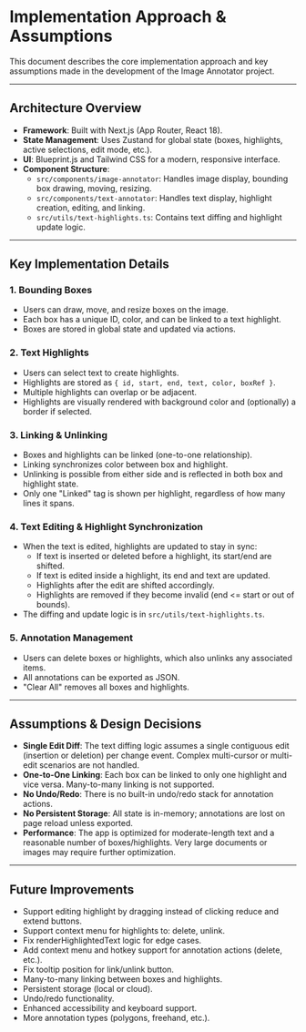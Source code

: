 # Implementation Approach & Assumptions

This document describes the core implementation approach and key assumptions made in the development of the Image Annotator project.

---

## Architecture Overview

- **Framework**: Built with Next.js (App Router, React 18).
- **State Management**: Uses Zustand for global state (boxes, highlights, active selections, edit mode, etc.).
- **UI**: Blueprint.js and Tailwind CSS for a modern, responsive interface.
- **Component Structure**:
  - `src/components/image-annotator`: Handles image display, bounding box drawing, moving, resizing.
  - `src/components/text-annotator`: Handles text display, highlight creation, editing, and linking.
  - `src/utils/text-highlights.ts`: Contains text diffing and highlight update logic.

---

## Key Implementation Details

### 1. **Bounding Boxes**

- Users can draw, move, and resize boxes on the image.
- Each box has a unique ID, color, and can be linked to a text highlight.
- Boxes are stored in global state and updated via actions.

### 2. **Text Highlights**

- Users can select text to create highlights.
- Highlights are stored as `{ id, start, end, text, color, boxRef }`.
- Multiple highlights can overlap or be adjacent.
- Highlights are visually rendered with background color and (optionally) a border if selected.

### 3. **Linking & Unlinking**

- Boxes and highlights can be linked (one-to-one relationship).
- Linking synchronizes color between box and highlight.
- Unlinking is possible from either side and is reflected in both box and highlight state.
- Only one "Linked" tag is shown per highlight, regardless of how many lines it spans.

### 4. **Text Editing & Highlight Synchronization**

- When the text is edited, highlights are updated to stay in sync:
  - If text is inserted or deleted before a highlight, its start/end are shifted.
  - If text is edited inside a highlight, its end and text are updated.
  - Highlights after the edit are shifted accordingly.
  - Highlights are removed if they become invalid (end <= start or out of bounds).
- The diffing and update logic is in `src/utils/text-highlights.ts`.

### 5. **Annotation Management**

- Users can delete boxes or highlights, which also unlinks any associated items.
- All annotations can be exported as JSON.
- "Clear All" removes all boxes and highlights.

---

## Assumptions & Design Decisions

- **Single Edit Diff**: The text diffing logic assumes a single contiguous edit (insertion or deletion) per change event. Complex multi-cursor or multi-edit scenarios are not handled.
- **One-to-One Linking**: Each box can be linked to only one highlight and vice versa. Many-to-many linking is not supported.
- **No Undo/Redo**: There is no built-in undo/redo stack for annotation actions.
- **No Persistent Storage**: All state is in-memory; annotations are lost on page reload unless exported.
- **Performance**: The app is optimized for moderate-length text and a reasonable number of boxes/highlights. Very large documents or images may require further optimization.

---

## Future Improvements

- Support editing highlight by dragging instead of clicking reduce and extend buttons.
- Support context menu for highlights to: delete, unlink.
- Fix renderHighlightedText logic for edge cases.
- Add context menu and hotkey support for annotation actions (delete, etc.).
- Fix tooltip position for link/unlink button.
- Many-to-many linking between boxes and highlights.
- Persistent storage (local or cloud).
- Undo/redo functionality.
- Enhanced accessibility and keyboard support.
- More annotation types (polygons, freehand, etc.).
